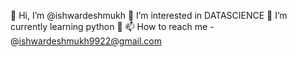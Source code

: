 


👋 Hi, I’m @ishwardeshmukh
👀 I’m interested in DATASCIENCE
🌱 I’m currently learning python
💞️
📫 How to reach me - @ishwardeshmukh9922@gmail.com
